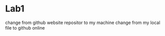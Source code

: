# Lab1
change from github website repositor to my machine
change from my local file to github online 
